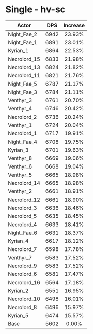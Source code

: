 # Single - hv-sc
| Actor | DPS | Increase |
|---|:---:|:---:|
|Night_Fae_2|6942|23.93%|
|Night_Fae_1|6891|23.01%|
|Kyrian_1|6864|22.53%|
|Necrolord_15|6833|21.98%|
|Necrolord_13|6824|21.82%|
|Necrolord_11|6821|21.76%|
|Night_Fae_5|6787|21.17%|
|Night_Fae_3|6784|21.11%|
|Venthyr_3|6761|20.70%|
|Venthyr_4|6746|20.42%|
|Necrolord_2|6736|20.24%|
|Venthyr_1|6724|20.04%|
|Necrolord_1|6717|19.91%|
|Night_Fae_4|6708|19.75%|
|Kyrian_3|6701|19.63%|
|Venthyr_8|6669|19.06%|
|Venthyr_6|6668|19.04%|
|Venthyr_5|6665|18.98%|
|Necrolord_14|6665|18.98%|
|Venthyr_2|6661|18.91%|
|Necrolord_12|6661|18.90%|
|Necrolord_3|6636|18.46%|
|Necrolord_5|6635|18.45%|
|Necrolord_4|6633|18.41%|
|Night_Fae_6|6631|18.37%|
|Kyrian_4|6617|18.12%|
|Necrolord_7|6598|17.78%|
|Venthyr_7|6583|17.52%|
|Necrolord_9|6583|17.52%|
|Necrolord_6|6581|17.47%|
|Necrolord_16|6564|17.18%|
|Kyrian_2|6551|16.95%|
|Necrolord_10|6498|16.01%|
|Necrolord_8|6496|15.97%|
|Kyrian_5|6474|15.57%|
|Base|5602|0.00%|
